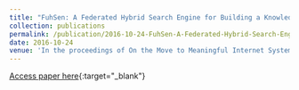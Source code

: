 ```yaml
---
title: "FuhSen: A Federated Hybrid Search Engine for Building a Knowledge Graph On-Demand (Short Paper)"
collection: publications
permalink: /publication/2016-10-24-FuhSen-A-Federated-Hybrid-Search-Engine-for-Building-a-Knowledge-Graph-On-Demand-Short-Paper
date: 2016-10-24
venue: 'In the proceedings of On the Move to Meaningful Internet Systems: OTM 2016 Conferences - Confederated International Conferences: CoopIS, C&amp;TC, and ODBASE 2016, Rhodes, Greece, October 24-28, 2016, Proceedings'
---
```

[Access paper here](https://doi.org/10.1007/978-3-319-48472-3\_47){:target="_blank"}
